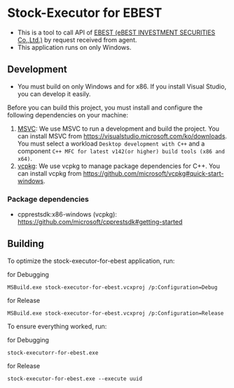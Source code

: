 # Stock-Executor for EBEST

* This is a tool to call API of [EBEST (eBEST INVESTMENT SECURITIES Co.,Ltd.)](https://www.ebestsec.co.kr) by request received from agent.
* This application runs on only Windows.

## Development

* You must build on only Windows and for x86. If you install Visual Studio, you can develop it easily.

Before you can build this project, you must install and configure the following dependencies on your machine:

1. [MSVC](https://visualstudio.microsoft.com): We use MSVC to run a development and build the project.
   You can install MSVC from <https://visualstudio.microsoft.com/ko/downloads>.
   You must select a workload `Desktop development with C++` and a component `C++ MFC for latest v142(or higher) build tools (x86 and x64)`.
2. [vcpkg](https://github.com/microsoft/vcpkg): We use vcpkg to manage package dependencies for C++.
   You can install vcpkg from <https://github.com/microsoft/vcpkg#quick-start-windows>.

### Package dependencies

* cpprestsdk:x86-windows (vcpkg): <https://github.com/microsoft/cpprestsdk#getting-started>

## Building

To optimize the stock-executor-for-ebest application, run:

for Debugging
```
MSBuild.exe stock-executor-for-ebest.vcxproj /p:Configuration=Debug
```

for Release

```
MSBuild.exe stock-executor-for-ebest.vcxproj /p:Configuration=Release
```

To ensure everything worked, run:

for Debugging
```
stock-executorr-for-ebest.exe
```

for Release

```
stock-executor-for-ebest.exe --execute uuid
```